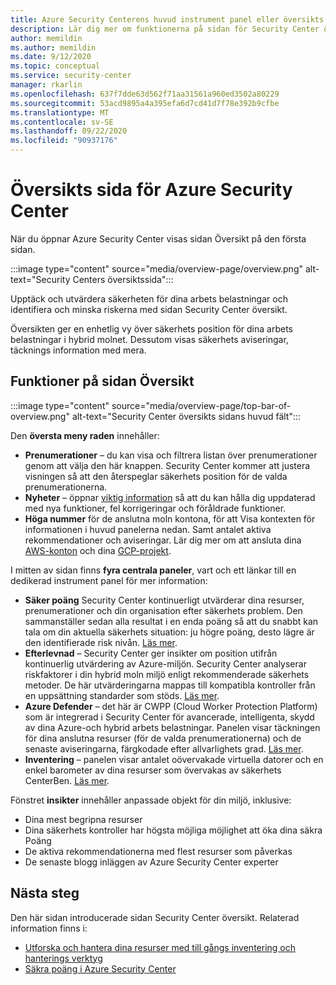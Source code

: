 ```yaml
---
title: Azure Security Centerens huvud instrument panel eller översikts sida
description: Lär dig mer om funktionerna på sidan för Security Center översikt
author: memildin
ms.author: memildin
ms.date: 9/12/2020
ms.topic: conceptual
ms.service: security-center
manager: rkarlin
ms.openlocfilehash: 637f7dde63d562f71aa31561a960ed3502a80229
ms.sourcegitcommit: 53acd9895a4a395efa6d7cd41d7f78e392b9cfbe
ms.translationtype: MT
ms.contentlocale: sv-SE
ms.lasthandoff: 09/22/2020
ms.locfileid: "90937176"
---
```

# <a name="azure-security-centers-overview-page"></a>Översikts sida för Azure Security Center

När du öppnar Azure Security Center visas sidan Översikt på den första sidan. 

:::image type="content" source="media/overview-page/overview.png" alt-text="Security Centers översiktssida":::

Upptäck och utvärdera säkerheten för dina arbets belastningar och identifiera och minska riskerna med sidan Security Center översikt.

Översikten ger en enhetlig vy över säkerhets position för dina arbets belastningar i hybrid molnet. Dessutom visas säkerhets aviseringar, täcknings information med mera.


## <a name="features-of-the-overview-page"></a>Funktioner på sidan Översikt

:::image type="content" source="media/overview-page/top-bar-of-overview.png" alt-text="Security Center översikts sidans huvud fält":::

Den **översta meny raden** innehåller:
- **Prenumerationer** – du kan visa och filtrera listan över prenumerationer genom att välja den här knappen. Security Center kommer att justera visningen så att den återspeglar säkerhets position för de valda prenumerationerna.
- **Nyheter** – öppnar [viktig information](release-notes.md) så att du kan hålla dig uppdaterad med nya funktioner, fel korrigeringar och föråldrade funktioner.
- **Höga nummer** för de anslutna moln kontona, för att Visa kontexten för informationen i huvud panelerna nedan. Samt antalet aktiva rekommendationer och aviseringar.
    Lär dig mer om att ansluta dina [AWS-konton](quickstart-onboard-aws.md) och dina [GCP-projekt](quickstart-onboard-gcp.md).


I mitten av sidan finns **fyra centrala paneler**, vart och ett länkar till en dedikerad instrument panel för mer information:
- **Säker poäng** Security Center kontinuerligt utvärderar dina resurser, prenumerationer och din organisation efter säkerhets problem. Den sammanställer sedan alla resultat i en enda poäng så att du snabbt kan tala om din aktuella säkerhets situation: ju högre poäng, desto lägre är den identifierade risk nivån. [Läs mer](secure-score-security-controls.md).
- **Efterlevnad** – Security Center ger insikter om position utifrån kontinuerlig utvärdering av Azure-miljön. Security Center analyserar riskfaktorer i din hybrid moln miljö enligt rekommenderade säkerhets metoder. De här utvärderingarna mappas till kompatibla kontroller från en uppsättning standarder som stöds. [Läs mer](security-center-compliance-dashboard.md).
- **Azure Defender** – det här är CWPP (Cloud Worker Protection Platform) som är integrerad i Security Center för avancerade, intelligenta, skydd av dina Azure-och hybrid arbets belastningar. Panelen visar täckningen för dina anslutna resurser (för de valda prenumerationerna) och de senaste aviseringarna, färgkodade efter allvarlighets grad. [Läs mer](azure-defender.md).
- **Inventering** – panelen visar antalet oövervakade virtuella datorer och en enkel barometer av dina resurser som övervakas av säkerhets CenterBen. [Läs mer](asset-inventory.md).


Fönstret **insikter** innehåller anpassade objekt för din miljö, inklusive:
- Dina mest begripna resurser
- Dina säkerhets kontroller har högsta möjliga möjlighet att öka dina säkra Poäng
- De aktiva rekommendationerna med flest resurser som påverkas
- De senaste blogg inläggen av Azure Security Center experter

## <a name="next-steps"></a>Nästa steg

Den här sidan introducerade sidan Security Center översikt. Relaterad information finns i:

- [Utforska och hantera dina resurser med till gångs inventering och hanterings verktyg](asset-inventory.md)
- [Säkra poäng i Azure Security Center](secure-score-security-controls.md)
